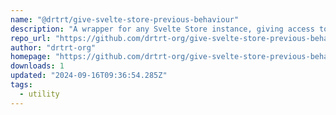 ```yaml
---
name: "@drtrt/give-svelte-store-previous-behaviour"
description: "A wrapper for any Svelte Store instance, giving access to the previously set value in a style that follows existing Svelte Store semantics."
repo_url: "https://github.com/drtrt-org/give-svelte-store-previous-behaviour"
author: "drtrt-org"
homepage: "https://github.com/drtrt-org/give-svelte-store-previous-behaviour#readme"
downloads: 1
updated: "2024-09-16T09:36:54.285Z"
tags: 
  - utility
---
```

